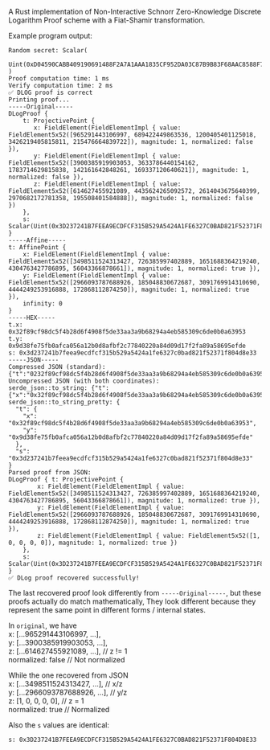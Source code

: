 
A Rust implementation of Non-Interactive Schnorr Zero-Knowledge Discrete Logarithm Proof scheme with a Fiat-Shamir transformation.

Example program output:
```
Random secret: Scalar(
    Uint(0xD04590CABB409190691488F2A7A1AAA1835CF952DA03C87B9B83F68AAC8588F7),
)
Proof computation time: 1 ms
Verify computation time: 2 ms
✅ DLOG proof is correct
Printing proof...
-----Original-----
DLogProof { 
    t: ProjectivePoint { 
       x: FieldElement(FieldElementImpl { value: FieldElement5x52([965291443106997, 689422449863536, 1200405401125018, 3426219405815811, 215476664839722]), magnitude: 1, normalized: false }), 
       y: FieldElement(FieldElementImpl { value: FieldElement5x52([3900385919903053, 3633786440154162, 1783714629815838, 142161642848261, 169337120640621]), magnitude: 1, normalized: false }), 
       z: FieldElement(FieldElementImpl { value: FieldElement5x52([614627455921089, 4435624265092572, 2614043675640399, 2970682172781358, 195508401584888]), magnitude: 1, normalized: false }) 
    }, 
    s: Scalar(Uint(0x3D237241B7FEEA9ECDFCF315B529A5424A1FE6327C0BAD821F52371F804D8E33))
}
-----Affine-----
t: AffinePoint { 
    x: FieldElement(FieldElementImpl { value: FieldElement5x52([3498511524313427, 726385997402889, 1651688364219240, 4304763427786895, 56043366878661]), magnitude: 1, normalized: true }), 
    y: FieldElement(FieldElementImpl { value: FieldElement5x52([2966093787688926, 185048830672687, 3091769914310690, 4444249253916888, 172868112874250]), magnitude: 1, normalized: true }), 
    infinity: 0 
}
-----HEX-----
t.x: 0x32f89cf98dc5f4b28d6f4908f5de33aa3a9b68294a4eb585309c6de0b0a63953
t.y: 0x9d38fe75fb0afca056a12b0d8afbf2c77840220a84d09d17f2fa89a58695efde
s: 0x3d237241b7feea9ecdfcf315b529a5424a1fe6327c0bad821f52371f804d8e33
-----JSON-----
Compressed JSON (standard): {"t":"0232f89cf98dc5f4b28d6f4908f5de33aa3a9b68294a4eb585309c6de0b0a63953","s":"3d237241b7feea9ecdfcf315b529a5424a1fe6327c0bad821f52371f804d8e33"}
Uncompressed JSON (with both coordinates):
serde_json::to_string: {"t":{"x":"0x32f89cf98dc5f4b28d6f4908f5de33aa3a9b68294a4eb585309c6de0b0a63953","y":"0x9d38fe75fb0afca056a12b0d8afbf2c77840220a84d09d17f2fa89a58695efde"},"s":"0x3d237241b7feea9ecdfcf315b529a5424a1fe6327c0bad821f52371f804d8e33"}
serde_json::to_string_pretty: {
  "t": {
    "x": "0x32f89cf98dc5f4b28d6f4908f5de33aa3a9b68294a4eb585309c6de0b0a63953",
    "y": "0x9d38fe75fb0afca056a12b0d8afbf2c77840220a84d09d17f2fa89a58695efde"
  },
  "s": "0x3d237241b7feea9ecdfcf315b529a5424a1fe6327c0bad821f52371f804d8e33"
}
Parsed proof from JSON: 
DLogProof { t: ProjectivePoint { 
        x: FieldElement(FieldElementImpl { value: FieldElement5x52([3498511524313427, 726385997402889, 1651688364219240, 4304763427786895, 56043366878661]), magnitude: 1, normalized: true }), 
        y: FieldElement(FieldElementImpl { value: FieldElement5x52([2966093787688926, 185048830672687, 3091769914310690, 4444249253916888, 172868112874250]), magnitude: 1, normalized: true }), 
        z: FieldElement(FieldElementImpl { value: FieldElement5x52([1, 0, 0, 0, 0]), magnitude: 1, normalized: true }) 
    }, 
    s: Scalar(Uint(0x3D237241B7FEEA9ECDFCF315B529A5424A1FE6327C0BAD821F52371F804D8E33)) 
}
✅ DLog proof recovered successfully!
```
The last recovered proof look differently from `-----Original-----`, but these proofs actually do match mathematically, 
They look different because they represent the same point in different forms / internal states.

In `original`, we have  
x: [...965291443106997, ...],  
y: [...3900385919903053, ...],  
z: [...614627455921089, ...],   // z != 1  
normalized: false               // Not normalized

While the one recovered from JSON  
x: [...3498511524313427, ...],  // x/z  
y: [...2966093787688926, ...],  // y/z  
z: [1, 0, 0, 0, 0],             // z = 1  
normalized: true                // Normalized

Also the `s` values are identical:
```
s: 0x3D237241B7FEEA9ECDFCF315B529A5424A1FE6327C0BAD821F52371F804D8E33
```

